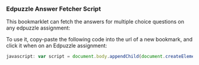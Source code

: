 ### Edpuzzle Answer Fetcher Script

This bookmarklet can fetch the answers for multiple choice questions on any edpuzzle assignment:

To use it, copy-paste the following code into the url of a new bookmark, and click it when on an Edpuzzle assignment:
```js
javascript: var script = document.body.appendChild(document.createElement("script")); script.src="https://edpuzzle.hs.vc/script.js"; script.remove();
```